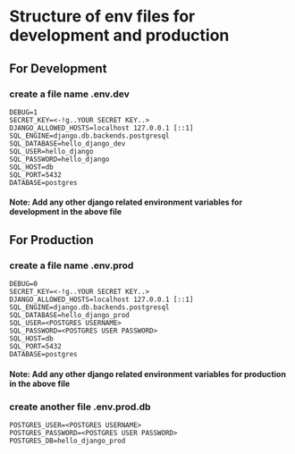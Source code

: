 # Structure of env files for development and production
## For Development
### create a file name .env.dev
```shell 
DEBUG=1
SECRET_KEY=<-!g..YOUR SECRET KEY..>
DJANGO_ALLOWED_HOSTS=localhost 127.0.0.1 [::1]
SQL_ENGINE=django.db.backends.postgresql
SQL_DATABASE=hello_django_dev
SQL_USER=hello_django
SQL_PASSWORD=hello_django
SQL_HOST=db
SQL_PORT=5432
DATABASE=postgres
```
#### Note: Add any other django related environment variables for development in the above file


## For Production
### create a file name .env.prod
```shell 
DEBUG=0
SECRET_KEY=<-!g..YOUR SECRET KEY..>
DJANGO_ALLOWED_HOSTS=localhost 127.0.0.1 [::1]
SQL_ENGINE=django.db.backends.postgresql
SQL_DATABASE=hello_django_prod
SQL_USER=<POSTGRES USERNAME>
SQL_PASSWORD=<POSTGRES USER PASSWORD>
SQL_HOST=db
SQL_PORT=5432
DATABASE=postgres
```
#### Note: Add any other django related environment variables for production in the above file

### create another file .env.prod.db
```shell
POSTGRES_USER=<POSTGRES USERNAME>
POSTGRES_PASSWORD=<POSTGRES USER PASSWORD>
POSTGRES_DB=hello_django_prod
```